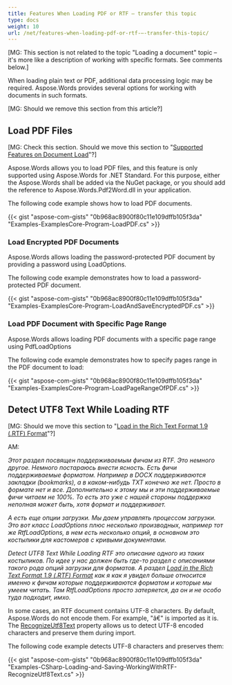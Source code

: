 ```yaml
---
title: Features When Loading PDF or RTF – transfer this topic
type: docs
weight: 10
url: /net/features-when-loading-pdf-or-rtf-–-transfer-this-topic/
---
```


[MG: This section is not related to the topic "Loading a document" topic – it's more like a description of working with specific formats. See comments below.]

When loading plain text or PDF, additional data processing logic may be required. Aspose.Words provides several options for working with documents in such formats.

[MG: Should we remove this section from this article?]
## **Load PDF Files**
[MG: Check this section. Should we move this section to "[Supported Features on Document Load](/words/net/supported-features-on-document-load-html/)"?]

Aspose.Words allows you to load PDF files, and this feature is only supported using Aspose.Words for .NET Standard. For this purpose, either the Aspose.Words shall be added via the NuGet package, or you should add the reference to Aspose.Words.Pdf2Word.dll in your application.

The following code example shows how to load PDF documents. 

{{< gist "aspose-com-gists" "0b968ac8900f80c11e109dffb105f3da" "Examples-ExamplesCore-Program-LoadPDF.cs" >}}
### **Load Encrypted PDF Documents**
Aspose.Words allows loading the password-protected PDF document by providing a password using LoadOptions.

The following code example demonstrates how to load a password-protected PDF document. 

{{< gist "aspose-com-gists" "0b968ac8900f80c11e109dffb105f3da" "Examples-ExamplesCore-Program-LoadAndSaveEncryptedPDF.cs" >}}
### **Load PDF Document with Specific Page Range**
Aspose.Words allows loading PDF documents with a specific page range using PdfLoadOptions

The following code example demonstrates how to specify pages range in the PDF document to load:

{{< gist "aspose-com-gists" "0b968ac8900f80c11e109dffb105f3da" "Examples-ExamplesCore-Program-LoadPageRangeOfPDF.cs" >}}
## **Detect UTF8 Text While Loading RTF**
[MG: Should we move this section to "[Load in the Rich Text Format 1.9 (.RTF) Format](/words/net/load-in-the-rich-text-format-1-9-28-rtf-29-format-html/)"?]

AM:

*Этот раздел посвящен поддерживаемым фичам из RTF. Это немного другое. Немного постараюсь внести ясность. Есть фичи поддерживаемые форматом. Например в DOCX поддерживаются закладки (bookmarks), а в каком-нибудь TXT конечно же нет. Просто в формате нет и все. Дополнительно к этому мы и эти поддерживаемые фичи читаем не 100%. То есть это уже с нашей стороны поддержка неполная может быть, хотя формат и поддерживает.*

*А есть еще опции загрузки. Мы даем управлять процессом загрузки. Это вот класс LoadOptions плюс несколько производных, например тот же RtfLoadOptions, в нем есть несколько опций, в основном это костылики для кастомеров с кривыми документами.* 

*Detect UTF8 Text While Loading RTF это описание одного из таких костыликов. По идее у нас должен быть где-то раздел с описаниями такого рода опций загрузки для форматов. А раздел [Load in the Rich Text Format 1.9 (.RTF) Format](/words/net/load-in-the-rich-text-format-1-9-28-rtf-29-format/)* *как я как я увидел больше относится именно к фичам которые поддерживаются форматом и которые мы умеем читать. Там RtfLoadOptions просто затеряется, да он и не особо туда подходит, имхо.* 

In some cases, an RTF document contains UTF-8 characters. By default, Aspose.Words do not encode them. For example, "â€" is imported as it is. The [RecognizeUtf8Text](https://apireference.aspose.com/net/words/aspose.words/rtfloadoptions/properties/recognizeutf8text) property allows us to detect UTF-8 encoded characters and preserve them during import.

The following code example detects UTF-8 characters and preserves them:

{{< gist "aspose-com-gists" "0b968ac8900f80c11e109dffb105f3da" "Examples-CSharp-Loading-and-Saving-WorkingWithRTF-RecognizeUtf8Text.cs" >}}
